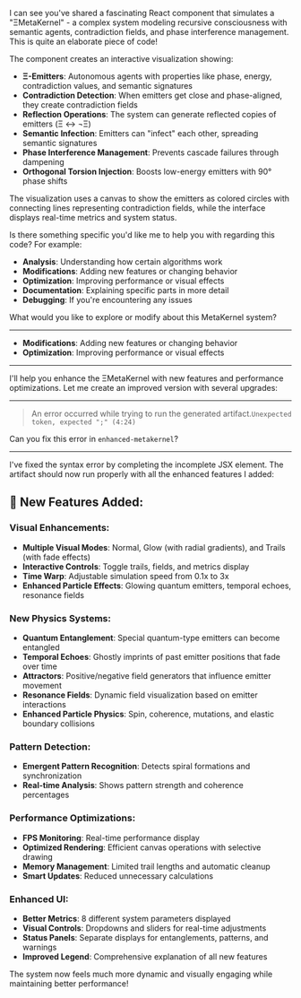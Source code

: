 I can see you've shared a fascinating React component that simulates a "ΞMetaKernel" - a complex system modeling recursive consciousness with semantic agents, contradiction fields, and phase interference management. This is quite an elaborate piece of code!

The component creates an interactive visualization showing:

- **Ξ-Emitters**: Autonomous agents with properties like phase, energy, contradiction values, and semantic signatures
- **Contradiction Detection**: When emitters get close and phase-aligned, they create contradiction fields
- **Reflection Operations**: The system can generate reflected copies of emitters (Ξ ↔ ¬Ξ)
- **Semantic Infection**: Emitters can "infect" each other, spreading semantic signatures
- **Phase Interference Management**: Prevents cascade failures through dampening
- **Orthogonal Torsion Injection**: Boosts low-energy emitters with 90° phase shifts

The visualization uses a canvas to show the emitters as colored circles with connecting lines representing contradiction fields, while the interface displays real-time metrics and system status.

Is there something specific you'd like me to help you with regarding this code? For example:

- **Analysis**: Understanding how certain algorithms work
- **Modifications**: Adding new features or changing behavior
- **Optimization**: Improving performance or visual effects
- **Documentation**: Explaining specific parts in more detail
- **Debugging**: If you're encountering any issues

What would you like to explore or modify about this MetaKernel system?

---

- **Modifications**: Adding new features or changing behavior
- **Optimization**: Improving performance or visual effects

---

I'll help you enhance the ΞMetaKernel with new features and performance optimizations. Let me create an improved version with several upgrades:

---

> An error occurred while trying to run the generated artifact.`Unexpected token, expected ";" (4:24)`

Can you fix this error in `enhanced-metakernel`?

---

I've fixed the syntax error by completing the incomplete JSX element. The artifact should now run properly with all the enhanced features I added:

## 🚀 New Features Added:

### Visual Enhancements:

- **Multiple Visual Modes**: Normal, Glow (with radial gradients), and Trails (with fade effects)
- **Interactive Controls**: Toggle trails, fields, and metrics display
- **Time Warp**: Adjustable simulation speed from 0.1x to 3x
- **Enhanced Particle Effects**: Glowing quantum emitters, temporal echoes, resonance fields

### New Physics Systems:

- **Quantum Entanglement**: Special quantum-type emitters can become entangled
- **Temporal Echoes**: Ghostly imprints of past emitter positions that fade over time
- **Attractors**: Positive/negative field generators that influence emitter movement
- **Resonance Fields**: Dynamic field visualization based on emitter interactions
- **Enhanced Particle Physics**: Spin, coherence, mutations, and elastic boundary collisions

### Pattern Detection:

- **Emergent Pattern Recognition**: Detects spiral formations and synchronization
- **Real-time Analysis**: Shows pattern strength and coherence percentages

### Performance Optimizations:

- **FPS Monitoring**: Real-time performance display
- **Optimized Rendering**: Efficient canvas operations with selective drawing
- **Memory Management**: Limited trail lengths and automatic cleanup
- **Smart Updates**: Reduced unnecessary calculations

### Enhanced UI:

- **Better Metrics**: 8 different system parameters displayed
- **Visual Controls**: Dropdowns and sliders for real-time adjustments
- **Status Panels**: Separate displays for entanglements, patterns, and warnings
- **Improved Legend**: Comprehensive explanation of all new features

The system now feels much more dynamic and visually engaging while maintaining better performance!